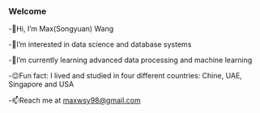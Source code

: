 ### Welcome

<!--
**wangsongyuan98/wangsongyuan98** is a ✨ _special_ ✨ repository because its `README.md` (this file) appears on your GitHub profile.

Here are some ideas to get you started:

- 🔭 I’m currently working on ...
- 🌱 I’m currently learning ...
- 👯 I’m looking to collaborate on ...
- 🤔 I’m looking for help with ...
- 💬 Ask me about ...
- 📫 How to reach me: ...
- 😄 Pronouns: ...
- ⚡ Fun fact: ...
-->

-:hatching_chick:Hi, I’m Max(Songyuan) Wang

-:dragon_face:I’m interested in data science and database systems

-:whale:I’m currently learning advanced data processing and machine learning

-:wink:Fun fact: I lived and studied in four different countries: Chine, UAE, Singapore and USA

-📫Reach me at maxwsy98@gmail.com

